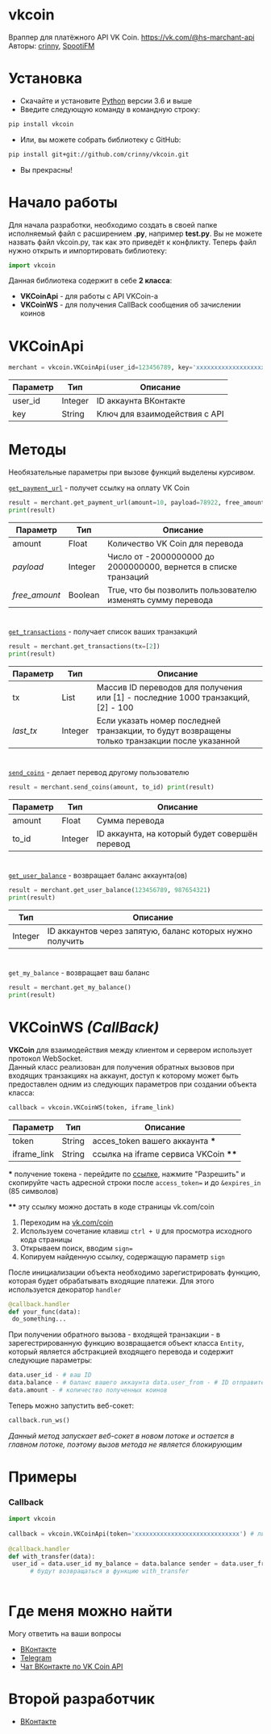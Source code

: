 # vkcoin  
Враппер для платёжного API VK Coin. https://vk.com/@hs-marchant-api
Авторы: [crinny](https://github.com/crinny), [SpootiFM](https://github.com/SpootiFM)
# Установка  
* Скачайте и установите [Python](https://www.python.org/downloads/) версии 3.6 и выше  
* Введите следующую команду в командную строку:  
```bash  
pip install vkcoin  
```  
* Или, вы можете собрать библиотеку с GitHub:  
```bash  
pip install git+git://github.com/crinny/vkcoin.git  
```  
* Вы прекрасны!  
# Начало работы  
Для начала разработки, необходимо создать в своей папке исполняемый файл с расширением **.py**, например **test.py**. Вы не можете назвать файл vkcoin.py, так как это приведёт к конфликту. Теперь файл нужно открыть и импортировать библиотеку:  
```python  
import vkcoin  
```  
Данная библиотека содержит в себе **2 класса**:  
- **VKCoinApi** - для работы с API VKCoin-а  
- **VKCoinWS** - для получения CallBack сообщения об зачислении коинов  
  
# VKCoinApi  
```python  
merchant = vkcoin.VKCoinApi(user_id=123456789, key='xxxxxxxxxxxxxxxxxxxxxxxxxxxxxxxxxxxxxxxxxxxxxxxxxx')  
```  
|Параметр|Тип|Описание|  
|-|-|-|  
|user_id|Integer|ID аккаунта ВКонтакте|  
|key|String|Ключ для взаимодействия с API|  
# Методы  
Необязательные параметры при вызове функций выделены _курсивом_.  
  
[`get_payment_url`](https://vk.com/@hs-marchant-api?anchor=ssylka-na-oplatu) - получет ссылку на оплату VK Coin  
```python  
result = merchant.get_payment_url(amount=10, payload=78922, free_amount=False)  
print(result)  
```  
|Параметр|Тип|Описание|  
|-|-|-|  
|amount|Float|Количество VK Coin для перевода|  
|_payload_|Integer|Число от -2000000000 до 2000000000, вернется в списке транзаций|  
|_free_amount_|Boolean|True, что бы позволить пользователю изменять сумму перевода|  
#  
[`get_transactions`](https://vk.com/@hs-marchant-api?anchor=poluchenie-spiska-tranzaktsy) - получает список ваших транзакций  
```python  
result = merchant.get_transactions(tx=[2])  
print(result)  
```  
|Параметр|Тип|Описание|  
|-|-|-|  
|tx|List|Массив ID переводов для получения или [1] - последние 1000 транзакций, [2] - 100|  
|_last_tx_|Integer|Если указать номер последней транзакции, то будут возвращены только транзакции после указанной|  
#  
[`send_coins`](https://vk.com/@hs-marchant-api?anchor=perevod) - делает перевод другому пользователю  
```python  
result = merchant.send_coins(amount, to_id) print(result)  
```  
|Параметр|Тип|Описание|  
|-|-|-|  
|amount|Float|Сумма перевода|  
|to_id|Integer|ID аккаунта, на который будет совершён перевод|  
#  
[`get_user_balance`](https://vk.com/@hs-marchant-api?anchor=poluchenie-balansa) - возвращает баланс аккаунта(ов)  
```python  
result = merchant.get_user_balance(123456789, 987654321)  
print(result)  
```  
|Тип|Описание|  
|-|-|  
Integer|ID аккаунтов через запятую, баланс которых нужно получить|  
#  
`get_my_balance` - возвращает ваш баланс  
```python  
result = merchant.get_my_balance()  
print(result)  
```  
  
# VKCoinWS _(CallBack)_  
**VKCoin** для взаимодействия между клиентом и сервером использует протокол WebSocket.  
Данный класс реализован для получения обратных вызовов при входящих транзакциях на аккаунт, доступ к которому может быть предоставлен одним из следующих параметров при создании объекта класса:  
```python  
callback = vkcoin.VKCoinWS(token, iframe_link)  
```  
|Параметр|Тип|Описание|  
|-|-|-|  
|token|String|acces_token вашего аккаунта **\***|  
|iframe_link|String|ссылка на iframe сервиса VKCoin **\*\***|  
  
**\*** получение токена - перейдите по [ссылке](https://vk.cc/9f4IXA), нажмите "Разрешить" и скопируйте часть адресной строки после `access_token=` и до `&expires_in` (85 символов)  
  
**\*\*** эту ссылку можно достать в коде страницы vk.com/coin  
1. Переходим на [vk.com/coin](http://vk.com/coin)  
2. Используем сочетание клавиш ```ctrl + U``` для просмотра исходного кода страницы  
3. Открываем поиск, вводим `sign=`  
4. Копируем найденную ссылку, содержащую параметр `sign`  
  
После инициализации объекта необходимо зарегистрировать функцию, которая будет обрабатывать входящие платежи. Для этого используется декоратор `handler`  
```python  
@callback.handler  
def your_func(data):  
 do_something...
```  
При получении обратного вызова - входящей транзакции - в зарегестрированную функцию возвращается объект класса `Entity`, который является абстракцией входящего перевода и содержит следующие параметры:  
```python  
data.user_id - # ваш ID  
data.balance - # баланс вашего аккаунта data.user_from - # ID отправителя (инициатор входящей транзакции)  
data.amount - # количество полученных коинов  
```  
Теперь можно запустить веб-сокет:
```python
callback.run_ws()
```
_Данный метод запускает веб-сокет в новом потоке и остается в главном потоке, поэтому вызов метода не является блокирующим_
  
  
# Примеры  
### Callback  
```python  
import vkcoin  
  
callback = vkcoin.VKCoinApi(token='xxxxxxxxxxxxxxxxxxxxxxxxxxxxx') # либо ссылка на iframe  
  
@callback.handler  
def with_transfer(data):  
 user_id = data.user_id my_balance = data.balance sender = data.user_from amount = data.amount  callback.run_ws()  # запускаем веб-сокет - все входящие платежи   
      # будут возвращаться в функцию with_transfer  
  
```  
  
# Где меня можно найти  
Могу ответить на ваши вопросы  
* [ВКонтакте](https://vk.com/crinny)  
* [Telegram](https://t.me/truecrinny)  
* [Чат ВКонтакте по VK Coin API](https://vk.me/join/AJQ1d5eSUQ81wnwgfHSRktCi)

# Второй разработчик
* [ВКонтакте](https://vk.com/edgar_gorobchuk)
